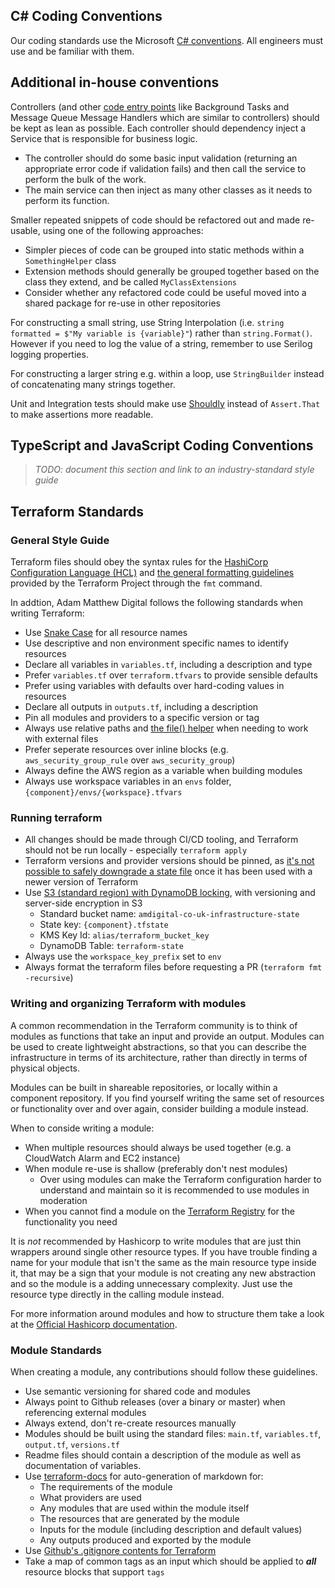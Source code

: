 ## C# Coding Conventions

Our coding standards use the Microsoft [C# conventions](https://docs.microsoft.com/en-us/dotnet/csharp/fundamentals/coding-style/coding-conventions). All engineers must use and be familiar with them.

## Additional in-house conventions

Controllers (and other [code entry points](/Platform-Development-Playbook/Software-Engineering-Practices/Architecture-&-Infrastructure/Structure-and-Patterns/Lean-Entrypoints) like Background Tasks and Message Queue Message Handlers which are similar to controllers) should be kept as lean as possible. Each controller should dependency inject a Service that is responsible for business logic.
- The controller should do some basic input validation (returning an appropriate error code if validation fails) and then call the service to perform the bulk of the work.
- The main service can then inject as many other classes as it needs to perform its function.

Smaller repeated snippets of code should be refactored out and made re-usable, using one of the following approaches:
- Simpler pieces of code can be grouped into static methods within a `SomethingHelper` class
- Extension methods should generally be grouped together based on the class they extend, and be called `MyClassExtensions`
- Consider whether any refactored code could be useful moved into a shared package for re-use in other repositories

For constructing a small string, use String Interpolation (i.e. `string formatted = $"My variable is {variable}"`) rather than `string.Format()`. However if you need to log the value of a string, remember to use Serilog logging properties.

For constructing a larger string e.g. within a loop, use `StringBuilder` instead of concatenating many strings together.

Unit and Integration tests should make use [Shouldly](https://github.com/shouldly/shouldly#readme) instead of `Assert.That` to make assertions more readable.

## TypeScript and JavaScript Coding Conventions

> _TODO: document this section and link to an industry-standard style guide_

## Terraform Standards

### General Style Guide

Terraform files should obey the syntax rules for the [HashiCorp Configuration Language (HCL)](https://www.terraform.io/language/syntax/configuration) and [the general formatting guidelines](https://www.terraform.io/cli/commands/fmt) provided by the Terraform Project through the `fmt` command.

In addtion, Adam Matthew Digital follows the following standards when writing Terraform:

- Use [Snake Case](https://en.wikipedia.org/wiki/Snake_case) for all resource names
- Use descriptive and non environment specific names to identify resources
- Declare all variables in `variables.tf`, including a description and type
- Prefer `variables.tf` over `terraform.tfvars` to provide sensible defaults
- Prefer using variables with defaults over hard-coding values in resources
- Declare all outputs in `outputs.tf`, including a description
- Pin all modules and providers to a specific version or tag
- Always use relative paths and [the file() helper](https://www.terraform.io/language/functions/file) when needing to work with external files
- Prefer seperate resources over inline blocks (e.g. `aws_security_group_rule` over `aws_security_group`)
- Always define the AWS region as a variable when building modules
- Always use workspace variables in an `envs` folder, `{component}/envs/{workspace}.tfvars`

### Running terraform

- All changes should be made through CI/CD tooling, and Terraform should not be run locally - especially `terraform apply`
- Terraform versions and provider versions should be pinned, as [it's not possible to safely downgrade a state file](https://github.com/hashicorp/terraform/issues/16879) once it has been used with a newer version of Terraform
- Use [S3 (standard region) with DynamoDB locking](https://www.terraform.io/language/settings/backends/s3), with versioning and server-side encryption in S3
    - Standard bucket name: `amdigital-co-uk-infrastructure-state`
    - State key: `{component}.tfstate`
    - KMS Key Id: `alias/terraform_bucket_key`
    - DynamoDB Table: `terraform-state`
- Always use the `workspace_key_prefix` set to `env`
- Always format the terraform files before requesting a PR (`terraform fmt -recursive`)

### Writing and organizing Terraform with modules

A common recommendation in the Terraform community is to think of modules as functions that take an input and provide an output. Modules can be used to create lightweight abstractions, so that you can describe the infrastructure in terms of its architecture, rather than directly in terms of physical objects. 

Modules can be built in shareable repositories, or locally within a component repository. If you find yourself writing the same set of resources or functionality over and over again, consider building a module instead.

When to conside writing a module:

- When multiple resources should always be used together (e.g. a CloudWatch Alarm and EC2 instance)
- When module re-use is shallow (preferably don't nest modules)
   - Over using modules can make the Terraform configuration harder to understand and maintain so it is recommended to use modules in moderation
- When you cannot find a module on the [Terraform Registry](https://registry.terraform.io/) for the functionality you need

It is _not_ recommended by Hashicorp to write modules that are just thin wrappers around single other resource types. If you have trouble finding a name for your module that isn't the same as the main resource type inside it, that may be a sign that your module is not creating any new abstraction and so the module is a adding unnecessary complexity. Just use the resource type directly in the calling module instead.

For more information around modules and how to structure them take a look at the [Official Hashicorp documentation](https://www.terraform.io/language/modules/develop/structure).

### Module Standards

When creating a module, any contributions should follow these guidelines.

- Use semantic versioning for shared code and modules
- Always point to Github releases (over a binary or master) when referencing external modules
- Always extend, don't re-create resources manually
- Modules should be built using the standard files: `main.tf`, `variables.tf`, `output.tf`, `versions.tf`
- Readme files should contain a description of the module as well as documentation of variables. 
- Use [terraform-docs](https://terraform-docs.io/) for auto-generation of markdown for:
    - The requirements of the module
    - What providers are used
    - Any modules that are used within the module itself
    - The resources that are generated by the module
    - Inputs for the module (including description and default values)
    - Any outputs produced and exported by the module
- Use [Github's .gitignore contents for Terraform](https://github.com/github/gitignore/blob/master/Terraform.gitignore)
- Take a map of common tags as an input which should be applied to **_all_** resource blocks that support `tags`
